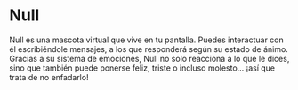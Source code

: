# Null
Null es una mascota virtual que vive en tu pantalla. Puedes interactuar con él escribiéndole mensajes, a los que responderá según su estado de ánimo. Gracias a su sistema de emociones, Null no solo reacciona a lo que le dices, sino que también puede ponerse feliz, triste o incluso molesto… ¡así que trata de no enfadarlo! 
